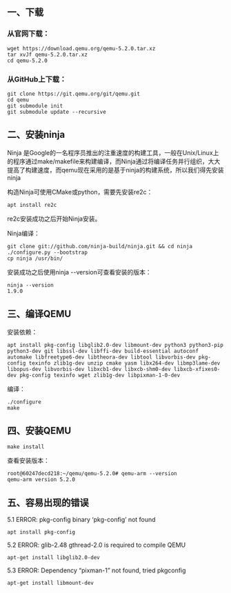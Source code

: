 ## 一、下载

### 从官网下载：

```
wget https://download.qemu.org/qemu-5.2.0.tar.xz
tar xvJf qemu-5.2.0.tar.xz
cd qemu-5.2.0
```



### 从GitHub上下载：

```
git clone https://git.qemu.org/git/qemu.git
cd qemu
git submodule init
git submodule update --recursive
```



## 二、安装ninja

Ninja 是Google的一名程序员推出的注重速度的构建工具，一般在Unix/Linux上的程序通过make/makefile来构建编译，而Ninja通过将编译任务并行组织，大大提高了构建速度，而qemu现在采用的是基于ninja的构建系统，所以我们得先安装ninja

构造Ninja可使用CMake或python，需要先安装re2c：

```
apt install re2c
```

re2c安装成功之后开始Ninja安装。

Ninja编译：

```
git clone git://github.com/ninja-build/ninja.git && cd ninja
./configure.py --bootstrap
cp ninja /usr/bin/
```

安装成功之后使用ninja --version可查看安装的版本：

```
ninja --version
1.9.0
```

## 三、编译QEMU

安装依赖：

```
apt install pkg-config libglib2.0-dev libmount-dev python3 python3-pip python3-dev git libssl-dev libffi-dev build-essential autoconf automake libfreetype6-dev libtheora-dev libtool libvorbis-dev pkg-config texinfo zlib1g-dev unzip cmake yasm libx264-dev libmp3lame-dev libopus-dev libvorbis-dev libxcb1-dev libxcb-shm0-dev libxcb-xfixes0-dev pkg-config texinfo wget zlib1g-dev libpixman-1-0-dev
```

编译：

```
./configure
make
```

## 四、安装QEMU

```
make install 
```

查看安装版本：

```
root@60247decd218:~/qemu/qemu-5.2.0# qemu-arm --version
qemu-arm version 5.2.0       
```

## 五、容易出现的错误

5.1 ERROR: pkg-config binary ‘pkg-config’ not found

```
apt install pkg-config
```

5.2 ERROR: glib-2.48 gthread-2.0 is required to compile QEMU

```
apt-get install libglib2.0-dev
```

5.3 ERROR: Dependency “pixman-1” not found, tried pkgconfig

```
apt-get install libmount-dev
```